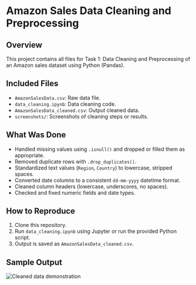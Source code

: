 # Amazon Sales Data Cleaning and Preprocessing

## Overview
This project contains all files for Task 1: Data Cleaning and Preprocessing of an Amazon sales dataset using Python (Pandas).

## Included Files
- `AmazonSalesData.csv`: Raw data file.
- `data_cleaning.ipynb`: Data cleaning code.
- `AmazonSalesData_cleaned.csv`: Output cleaned data.
- `screenshots/`: Screenshots of cleaning steps or results.

## What Was Done
- Handled missing values using `.isnull()` and dropped or filled them as appropriate.
- Removed duplicate rows with `.drop_duplicates()`.
- Standardized text values (`Region`, `Country`) to lowercase, stripped spaces.
- Converted date columns to a consistent `dd-mm-yyyy` datetime format.
- Cleaned column headers (lowercase, underscores, no spaces).
- Checked and fixed numeric fields and date types.

## How to Reproduce
1. Clone this repository.
2. Run `data_cleaning.ipynb` using Jupyter or run the provided Python script.
3. Output is saved as `AmazonSalesData_cleaned.csv`.

## Sample Output
![Cleaned data demonstration](screenshots/cleaning_demo.png)

